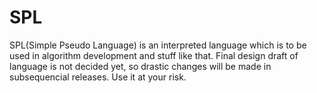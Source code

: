 # SPL
SPL(Simple Pseudo Language) is an interpreted language which is to be used in algorithm development and stuff like that. Final design draft of language is not decided yet, so drastic changes will be made in subsequencial releases. Use it at your risk.
